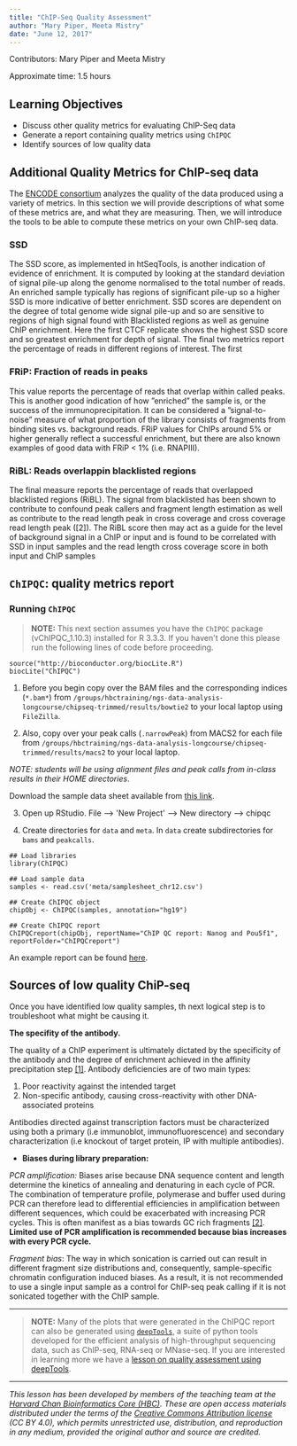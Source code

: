 ```yaml
---
title: "ChIP-Seq Quality Assessment"
author: "Mary Piper, Meeta Mistry"
date: "June 12, 2017"
---
```


Contributors: Mary Piper and Meeta Mistry

Approximate time: 1.5 hours

## Learning Objectives

* Discuss other quality metrics for evaluating ChIP-Seq data
* Generate a report containing quality metrics using `ChIPQC`
* Identify sources of low quality data



## Additional Quality Metrics for ChIP-seq data

The [ENCODE consortium](https://genome.ucsc.edu/ENCODE/qualityMetrics.html) analyzes the quality of the data produced using a variety of metrics. In this section we will provide descriptions of what some of these metrics are, and what they are measuring. Then, we will introduce the tools to be able to compute these metrics on your own ChIP-seq data.


### SSD

The SSD score, as implemented in htSeqTools, is another indication of evidence of enrichment. It is computed by
looking at the standard deviation of signal pile-up along the genome normalised to the total number of reads. An
enriched sample typically has regions of significant pile-up so a higher SSD is more indicative of better enrichment. SSD
scores are dependent on the degree of total genome wide signal pile-up and so are sensitive to regions of high signal found
with Blacklisted regions as well as genuine ChIP enrichment. Here the first CTCF replicate shows the highest SSD score
and so greatest enrichment for depth of signal.
The final two metrics report the percentage of reads in different regions of interest. The first 

### FRiP: Fraction of reads in peaks

This value reports the percentage of reads that overlap within called peaks.  This is another good indication of how ”enriched” the sample is, or the success of the immunoprecipitation. It can be considered a ”signal-to-noise” measure of what proportion of the library consists of fragments from binding sites vs. background reads. FRiP values for ChIPs around 5% or higher generally reflect a successful enrichment, but there are also known	examples	of	good	data	with	FRiP	<	1% (i.e. RNAPIII).

### RiBL: Reads overlappin blacklisted regions

The final measure reports the percentage of reads that overlapped blacklisted regions (RiBL). The signal from blacklisted
has been shown to contribute to confound peak callers and fragment length estimation as well as contribute to the read
length peak in cross coverage and cross coverage read length peak ([2]). The RiBL score then may act as a guide for
the level of background signal in a ChIP or input and is found to be correlated with SSD in input samples and the read
length cross coverage score in both input and ChIP samples







## `ChIPQC`: quality metrics report

### Running `ChIPQC`

> **NOTE:** This next section assumes you have the `ChIPQC` package (vChIPQC_1.10.3) installed for R 3.3.3. If you haven't done this please run the following lines of code before proceeding.
>
```
source("http://bioconductor.org/biocLite.R")
biocLite("ChIPQC")
```

1. Before you begin copy over the BAM files and the corresponding indices (`*.bam*`) from `/groups/hbctraining/ngs-data-analysis-longcourse/chipseq-trimmed/results/bowtie2` to your local laptop using `FileZilla`. 

2. Also, copy over your peak calls (`.narrowPeak`) from MACS2 for each file from `/groups/hbctraining/ngs-data-analysis-longcourse/chipseq-trimmed/results/macs2` to your local laptop.

*NOTE: students will be using alignment files and peak calls from in-class results in their HOME directories*.

Download the sample data sheet available from [this link](https://github.com/hbctraining/In-depth-NGS-Data-Analysis-Course/raw/may2017/sessionV/samplesheet_chr12.csv).

3. Open up RStudio. File --> 'New Project' --> New directory --> chipqc

4. Create directories for `data` and `meta`. In `data` create subdirectories for `bams` and `peakcalls`.

```
## Load libraries
library(ChIPQC)

## Load sample data
samples <- read.csv('meta/samplesheet_chr12.csv')

## Create ChIPQC object
chipObj <- ChIPQC(samples, annotation="hg19") 

## Create ChIPQC report
ChIPQCreport(chipObj, reportName="ChIP QC report: Nanog and Pou5f1", reportFolder="ChIPQCreport")

```
An example report can be found [here](https://u35207958.dl.dropboxusercontent.com/u/35207958/chipseq-devel/ChIPQCreport/ChIP%20QC%20report%3A%20Nanog%20and%20Pou5f1.html).

## Sources of low quality ChiP-seq

Once you have identified low quality samples, th next logical step is to troubleshoot what might be causing it.

**The specifity of the antibody.** 

The quality of a ChIP experiment is ultimately dictated by the specificity of the antibody and the degree of enrichment achieved in the affinity precipitation step [[1]](https://www.ncbi.nlm.nih.gov/pmc/articles/PMC3431496/). Antibody deficiencies are of two main types:

1. Poor reactivity against the intended target
2. Non-specific antibody, causing cross-reactivity with other DNA-associated proteins

Antibodies directed against transcription factors must be characterized using both a primary (i.e immunoblot, immunofluorescence) and secondary characterization (i.e knockout of target protein, IP with multiple antibodies).

* **Biases during library preparation:** 

*PCR amplification:* Biases arise because DNA sequence content and length determine the kinetics of annealing and denaturing in each cycle of PCR. The combination of temperature profile, polymerase and buffer used during PCR can therefore lead to differential efficiencies in amplification between different sequences, which could be exacerbated with increasing PCR cycles. This is often manifest as a bias towards GC rich fragments [[2]](https://www.ncbi.nlm.nih.gov/pmc/articles/PMC4473780/). **Limited use of PCR amplification is recommended because bias increases with every PCR cycle.**

*Fragment bias*: The way in which sonication is carried out can result in different fragment size distributions and, consequently, sample-specific chromatin configuration induced biases. As a result, it is not recommended to use a single input sample as a control for ChIP-seq peak calling if it is not sonicated together with the ChIP sample. 



***

> **NOTE:** Many of the plots that were generated in the ChIPQC report can also be generated using [`deepTools`](http://deeptools.readthedocs.org/en/latest/content/list_of_tools.html), a suite of python tools developed for the efficient analysis of high-throughput sequencing data, such as ChIP-seq, RNA-seq or MNase-seq. If you are interested in learning more we have a [lesson on quality assessment using deepTools](https://github.com/hbctraining/In-depth-NGS-Data-Analysis-Course/blob/may2017/sessionV/lessons/qc_deeptools.md).

***
*This lesson has been developed by members of the teaching team at the [Harvard Chan Bioinformatics Core (HBC)](http://bioinformatics.sph.harvard.edu/). These are open access materials distributed under the terms of the [Creative Commons Attribution license](https://creativecommons.org/licenses/by/4.0/) (CC BY 4.0), which permits unrestricted use, distribution, and reproduction in any medium, provided the original author and source are credited.*

